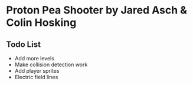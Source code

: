# Proton Pea Shooter by Jared Asch & Colin Hosking

## Todo List
- Add more levels 
- Make collision detection work
- Add player sprites
- Electric field lines

